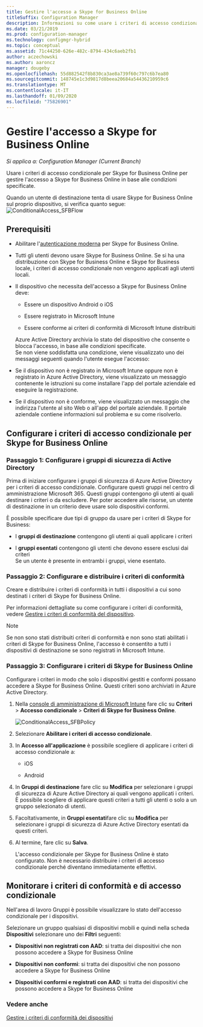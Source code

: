 ```yaml
---
title: Gestire l'accesso a Skype for Business Online
titleSuffix: Configuration Manager
description: Informazioni su come usare i criteri di accesso condizionale per gestire l'accesso a Skype for Business Online.
ms.date: 03/21/2019
ms.prod: configuration-manager
ms.technology: configmgr-hybrid
ms.topic: conceptual
ms.assetid: 71c44250-626e-482c-8794-434c6aeb2fb1
author: aczechowski
ms.author: aaroncz
manager: dougeby
ms.openlocfilehash: 55d882542f8b830ca3ae8a739f60c797c6b7ea80
ms.sourcegitcommit: 148745e1c3d9817d8beea20684a54436210959c6
ms.translationtype: MT
ms.contentlocale: it-IT
ms.lasthandoff: 01/09/2020
ms.locfileid: "75826901"
---
```

# <a name="manage-skype-for-business-online-access"></a>Gestire l'accesso a Skype for Business Online

*Si applica a: Configuration Manager (Current Branch)*


Usare i criteri di accesso condizionale per Skype for Business Online per gestire l'accesso a Skype for Business Online in base alle condizioni specificate.  


 Quando un utente di destinazione tenta di usare Skype for Business Online sul proprio dispositivo, si verifica quanto segue:![ConditionalAccess&#95;SFBFlow](media/ConditionalAccess_SFBFlow.png)  

## <a name="prerequisites"></a>Prerequisiti  

- Abilitare l'[autenticazione moderna](https://aka.ms/SkypeModernAuth) per Skype for Business Online.   

- Tutti gli utenti devono usare Skype for Business Online. Se si ha una distribuzione con Skype for Business Online e Skype for Business locale, i criteri di accesso condizionale non vengono applicati agli utenti locali.  

- Il dispositivo che necessita dell'accesso a Skype for Business Online deve:  

  -   Essere un dispositivo Android o iOS

  -   Essere registrato in Microsoft Intune

  -   Essere conforme ai criteri di conformità di Microsoft Intune distribuiti

  Azure Active Directory archivia lo stato del dispositivo che consente o blocca l'accesso, in base alle condizioni specificate.  
  Se non viene soddisfatta una condizione, viene visualizzato uno dei messaggi seguenti quando l'utente esegue l'accesso:  

- Se il dispositivo non è registrato in Microsoft Intune oppure non è registrato in Azure Active Directory, viene visualizzato un messaggio contenente le istruzioni su come installare l'app del portale aziendale ed eseguire la registrazione.  

- Se il dispositivo non è conforme, viene visualizzato un messaggio che indirizza l'utente al sito Web o all'app del portale aziendale. Il portale aziendale contiene informazioni sul problema e su come risolverlo.  

## <a name="configure-conditional-access-for-skype-for-business-online"></a>Configurare i criteri di accesso condizionale per Skype for Business Online  

### <a name="step-1-configure-active-directory-security-groups"></a>Passaggio 1: Configurare i gruppi di sicurezza di Active Directory  
 Prima di iniziare configurare i gruppi di sicurezza di Azure Active Directory per i criteri di accesso condizionale. Configurare questi gruppi nel centro di amministrazione Microsoft 365. Questi gruppi contengono gli utenti ai quali destinare i criteri o da escludere. Per poter accedere alle risorse, un utente di destinazione in un criterio deve usare solo dispositivi conformi.  

 È possibile specificare due tipi di gruppo da usare per i criteri di Skype for Business:  

-   I **gruppi di destinazione** contengono gli utenti ai quali applicare i criteri  

-   I **gruppi esentati** contengono gli utenti che devono essere esclusi dai criteri  
    Se un utente è presente in entrambi i gruppi, viene esentato.  

### <a name="step-2-configure-and-deploy-a-compliance-policy"></a>Passaggio 2: Configurare e distribuire i criteri di conformità  
 Creare e distribuire i criteri di conformità in tutti i dispositivi a cui sono destinati i criteri di Skype for Business Online.  

 Per informazioni dettagliate su come configurare i criteri di conformità, vedere [Gestire i criteri di conformità del dispositivo](../../protect/deploy-use/device-compliance-policies.md).  

> [!NOTE]  
>  Se non sono stati distribuiti criteri di conformità e non sono stati abilitati i criteri di Skype for Business Online, l'accesso è consentito a tutti i dispositivi di destinazione se sono registrati in Microsoft Intune.  


### <a name="step-3-configure-the-skype-for-business-online-policy"></a>Passaggio 3: Configurare i criteri di Skype for Business Online  
 Configurare i criteri in modo che solo i dispositivi gestiti e conformi possano accedere a Skype for Business Online. Questi criteri sono archiviati in Azure Active Directory.  

1. Nella [console di amministrazione di Microsoft Intune](https://manage.microsoft.com) fare clic su **Criteri** > **Accesso condizionale** > **Criteri di Skype for Business Online**.  

    ![ConditionalAccess&#95;SFBPolicy](media/ConditionalAccess_SFBPolicy.png)  

2. Selezionare **Abilitare i criteri di accesso condizionale**.  

3. In **Accesso all'applicazione** è possibile scegliere di applicare i criteri di accesso condizionale a:  

   -   iOS  

   -   Android  

4. In **Gruppi di destinazione** fare clic su **Modifica** per selezionare i gruppi di sicurezza di Azure Active Directory ai quali vengono applicati i criteri. È possibile scegliere di applicare questi criteri a tutti gli utenti o solo a un gruppo selezionato di utenti.  

5. Facoltativamente, in **Gruppi esentati**fare clic su **Modifica** per selezionare i gruppi di sicurezza di Azure Active Directory esentati da questi criteri.  

6. Al termine, fare clic su **Salva**.  

   L'accesso condizionale per Skype for Business Online è stato configurato. Non è necessario distribuire i criteri di accesso condizionale perché diventano immediatamente effettivi.  

## <a name="monitor-the-compliance-and-conditional-access-policies"></a>Monitorare i criteri di conformità e di accesso condizionale  
 Nell'area di lavoro Gruppi è possibile visualizzare lo stato dell'accesso condizionale per i dispositivi.  

 Selezionare un gruppo qualsiasi di dispositivi mobili e quindi nella scheda **Dispositivi** selezionare uno dei **Filtri** seguenti:  

-   **Dispositivi non registrati con AAD**: si tratta dei dispositivi che non possono accedere a Skype for Business Online

-   **Dispositivi non conformi**: si tratta dei dispositivi che non possono accedere a Skype for Business Online  

-   **Dispositivi conformi e registrati con AAD**: si tratta dei dispositivi che possono accedere a Skype for Business Online  

### <a name="see-also"></a>Vedere anche  

 [Gestire i criteri di conformità dei dispositivi](../../protect/deploy-use/device-compliance-policies.md)
